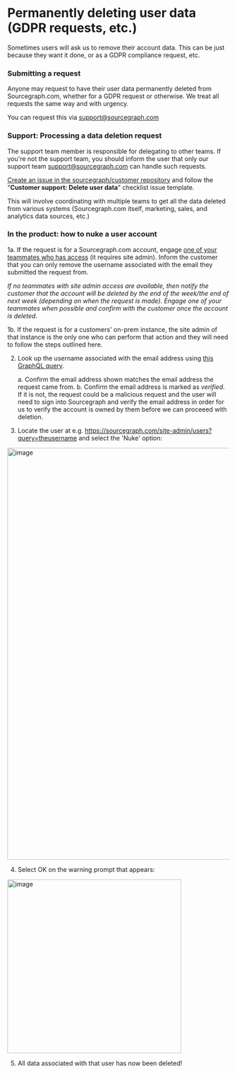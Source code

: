 # Permanently deleting user data (GDPR requests, etc.)

Sometimes users will ask us to remove their account data. This can be just because they want it done, or as a GDPR compliance request, etc.

### Submitting a request

Anyone may request to have their user data permanently deleted from Sourcegraph.com, whether for a GDPR request or otherwise. We treat all requests the same way and with urgency.

You can request this via support@sourcegraph.com

### Support: Processing a data deletion request

The support team member is responsible for delegating to other teams. If you're not the support team, you should inform the user that only our support team support@sourcegraph.com can handle such requests.

[Create an issue in the sourcegraph/customer repository](https://github.com/sourcegraph/customer/issues/new/choose) and follow the "**Customer support: Delete user data**" checklist issue template.

This will involve coordinating with multiple teams to get all the data deleted from various systems (Sourcegraph.com itself, marketing, sales, and analytics data sources, etc.)

### In the product: how to nuke a user account

1a. If the request is for a Sourcegraph.com account, engage [one of your teammates who has access](../tools/index.md#sourcegraphcom-admin-access) (it requires site admin). Inform the customer that you can only remove the username associated with the email they submitted the request from.

*If no teammates with site admin access are available, then notify the customer that the account will be deleted by the end of the week/the end of next week (depending on when the request is made). Engage one of your teammates when possible and confirm with the customer once the account is deleted.*

1b. If the request is for a customers' on-prem instance, the site admin of that instance is the only one who can perform that action and they will need to follow the steps outlined here.

2. Look up the username associated with the email address using [this GraphQL query](<https://sourcegraph.com/api/console#%7B%22query%22%3A%22%7B%5Cn%20%20user(email%3A%20%5C%22somebody%40somewhere.com%5C%22)%20%7B%5Cn%20%20%20%20username%5Cn%20%20%20%20emails%20%7B%5Cn%20%20%20%20%20%20email%5Cn%20%20%20%20%20%20verified%5Cn%20%20%20%20%7D%5Cn%20%20%7D%5Cn%7D%5Cn%22%7D>).

   a. Confirm the email address shown matches the email address the request came from.
   b. Confirm the email address is marked as _verified_. If it is not, the request could be a malicious request and the user will need to sign into Sourcegraph and verify the email address in order for us to verify the account is owned by them before we can proceeed with deletion.

3. Locate the user at e.g. https://sourcegraph.com/site-admin/users?query=theusername and select the 'Nuke' option:

<img width="933" alt="image" src="https://user-images.githubusercontent.com/3173176/136848800-f31e214a-0025-4e15-8be3-0b6caf9e3e92.png">

4. Select OK on the warning prompt that appears:

<img width="394" alt="image" src="https://user-images.githubusercontent.com/3173176/136848928-d474b16d-a80f-4bfe-be20-3e64c6d3a254.png">

5. All data associated with that user has now been deleted!
